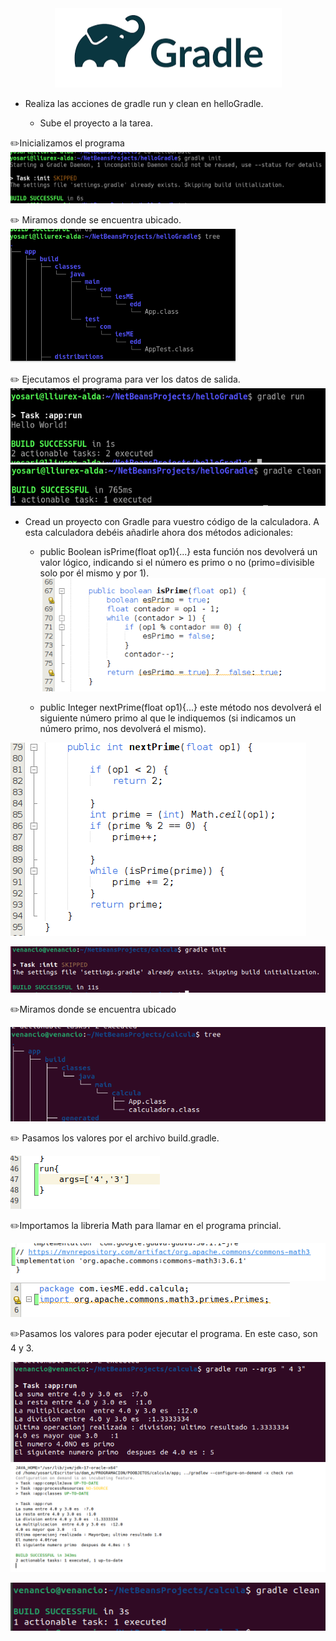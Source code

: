 <center><img src="GRADLE.png" alt="![alt text](GRADLE.png)"></center>




* Realiza las acciones de gradle run y clean en helloGradle.
    
    - Sube el proyecto a la tarea.

:pencil2:Inicializamos el programa
    ![alt text](Hinit.png)
    
   :pencil2: Miramos donde se encuentra ubicado.
    ![alt text](Htree.png)

   :pencil2:    Ejecutamos el programa para ver los datos de salida.
    ![alt text](hellograRun.png)    
    ![alt text](hellograClean.png)

* Cread un proyecto con Gradle para vuestro código de la calculadora. A esta calculadora debéis añadirle ahora dos métodos adicionales:

   - public Boolean isPrime(float op1){...} 
   esta función nos devolverá un valor lógico, indicando si el número es primo o no (primo=divisible solo por él mismo y por 1).
![alt text](isPrime.png)

   - public Integer nextPrime(float op1){...}
    este método nos devolverá el siguiente número primo al que le indiquemos (si indicamos un número primo, nos devolverá el mismo).


![alt text](nexPrime.png)

![alt text](initCalcu.png)

 :pencil2:Miramos donde se encuentra ubicado

![alt text](treeCalcu.png)

:pencil2: Pasamos los valores por el archivo build.gradle.

![alt text](buildRunCalcu.png)

:pencil2:Importamos la libreria Math para llamar en el programa princial.

![alt text](mathCalcu.png)
![alt text](imporCalcu.png)

:pencil2:Pasamos los valores para poder ejecutar el programa. En este caso, son 4 y 3.

![alt text](resulCalcu.png)
![alt text](terminalCalcula.png)

![alt text](cleanCalcu.png)